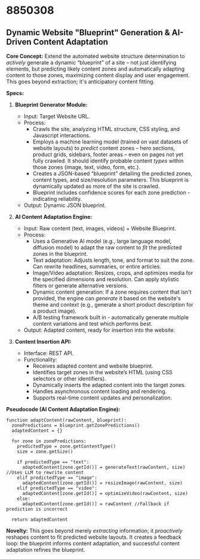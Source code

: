# 8850308

## Dynamic Website "Blueprint" Generation & AI-Driven Content Adaptation

**Core Concept:** Extend the automated website structure determination to *actively* generate a dynamic “blueprint” of a site – not just identifying elements, but predicting likely content zones and automatically adapting content *to* those zones, maximizing content display and user engagement. This goes beyond extraction; it's anticipatory content fitting.

**Specs:**

1.  **Blueprint Generator Module:**
    *   Input: Target Website URL.
    *   Process:
        *   Crawls the site, analyzing HTML structure, CSS styling, and Javascript interactions.
        *   Employs a machine learning model (trained on vast datasets of website layouts) to *predict* content zones – hero sections, product grids, sidebars, footer areas – even on pages not yet fully crawled.  It should identify probable content *types* within those zones (image, text, video, form, etc.).
        *   Creates a JSON-based “blueprint” detailing the predicted zones, content types, and size/resolution parameters.  This blueprint is dynamically updated as more of the site is crawled.
        *   Blueprint includes confidence scores for each zone prediction - indicating reliability.
    *   Output: Dynamic JSON blueprint.

2.  **AI Content Adaptation Engine:**
    *   Input: Raw content (text, images, videos) + Website Blueprint.
    *   Process:
        *   Uses a Generative AI model (e.g., large language model, diffusion model) to adapt the raw content to *fit* the predicted zones in the blueprint.
        *   Text adaptation: Adjusts length, tone, and format to suit the zone.  Can rewrite headlines, summaries, or entire articles.
        *   Image/Video adaptation: Resizes, crops, and optimizes media for the specified dimensions and resolution.  Can apply stylistic filters or generate alternative versions.
        *   Dynamic content generation: If a zone requires content that isn't provided, the engine can *generate* it based on the website's theme and context (e.g., generate a short product description for a product image).
        *   A/B testing framework built in - automatically generate multiple content variations and test which performs best.
    *   Output: Adapted content, ready for insertion into the website.

3.  **Content Insertion API:**
    *   Interface: REST API.
    *   Functionality:
        *   Receives adapted content and website blueprint.
        *   Identifies target zones in the website’s HTML (using CSS selectors or other identifiers).
        *   Dynamically inserts the adapted content into the target zones.
        *   Handles asynchronous content loading and rendering.
        *   Supports real-time content updates and personalization.

**Pseudocode (AI Content Adaptation Engine):**

```
function adaptContent(rawContent, blueprint):
  zonePredictions = blueprint.getZonePredictions()
  adaptedContent = {}

  for zone in zonePredictions:
    predictedType = zone.getContentType()
    size = zone.getSize()

    if predictedType == "text":
      adaptedContent[zone.getId()] = generateText(rawContent, size)  //Uses LLM to rewrite content
    elif predictedType == "image":
      adaptedContent[zone.getId()] = resizeImage(rawContent, size)
    elif predictedType == "video":
      adaptedContent[zone.getId()] = optimizeVideo(rawContent, size)
    else:
      adaptedContent[zone.getId()] = rawContent //Fallback if prediction is incorrect

  return adaptedContent
```

**Novelty:** This goes beyond merely *extracting* information; it *proactively* reshapes content to fit predicted website layouts. It creates a feedback loop: the blueprint informs content adaptation, and successful content adaptation refines the blueprint.